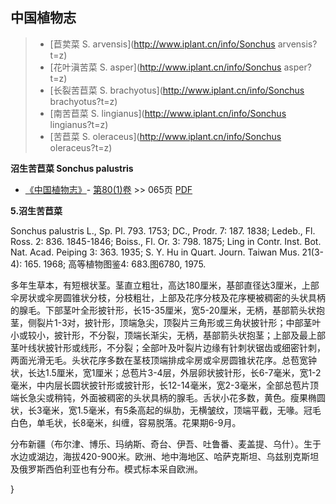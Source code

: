 

## 中国植物志

> * [苣荬菜  S.  arvensis](http://www.iplant.cn/info/Sonchus arvensis?t=z)
> * [花叶滇苦菜  S.  asper](http://www.iplant.cn/info/Sonchus asper?t=z)
> * [长裂苦苣菜  S.  brachyotus](http://www.iplant.cn/info/Sonchus brachyotus?t=z)
> * [南苦苣菜  S.  lingianus](http://www.iplant.cn/info/Sonchus lingianus?t=z)
> * [苦苣菜  S.  oleraceus](http://www.iplant.cn/info/Sonchus oleraceus?t=z)

**沼生苦苣菜 Sonchus palustris**

* [《中国植物志》](http://www.iplant.cn/frps)- [第80(1)卷](http://www.iplant.cn/frps/vol/80(1)) >> 065页 [PDF](http://www.iplant.cn/frps/pdf/80(1)/065.PDF)

**5.沼生苦苣菜**

Sonchus palustris L., Sp. Pl. 793. 1753; DC., Prodr. 7: 187. 1838; Ledeb., Fl. Ross. 2: 836. 1845-1846; Boiss., Fl. Or. 3: 798. 1875; Ling in Contr. Inst. Bot. Nat. Acad. Peiping 3: 363. 1935; S. Y. Hu in Quart. Journ. Taiwan Mus. 21(3-4): 165. 1968; 高等植物图鉴4: 683.图6780, 1975.

多年生草本，有短根状茎。茎直立粗壮，高达180厘米，基部直径达3厘米，上部伞房状或伞房圆锥状分枝，分枝粗壮，上部及花序分枝及花序梗被稠密的头状具柄的腺毛。下部茎叶全形披针形，长15-35厘米，宽5-20厘米，无柄，基部箭头状抱茎，侧裂片1-3对，披针形，顶端急尖，顶裂片三角形或三角状披针形；中部茎叶小或较小，披针形，不分裂，顶端长渐尖，无柄，基部箭头状抱茎；上部及最上部茎叶线状披针形或线形，不分裂；全部叶及叶裂片边缘有针刺状锯齿或细密针刺，两面光滑无毛。头状花序多数在茎枝顶端排成伞房或伞房圆锥状花序。总苞宽钟状，长达1.5厘米，宽1厘米；总苞片3-4层，外层卵状披针形，长6-7毫米，宽1-2毫米，中内层长圆状披针形或披针形，长12-14毫米，宽2-3毫米，全部总苞片顶端长急尖或稍钝，外面被稠密的头状具柄的腺毛。舌状小花多数，黄色。瘦果椭圆状，长3毫米，宽1.5毫米，有5条高起的纵肋，无横皱纹，顶端平截，无喙。冠毛白色，单毛状，长8毫米，纠缠，容易脱落。花果期6-9月。

分布新疆（布尔津、博乐、玛纳斯、奇台、伊吾、吐鲁番、麦盖提、乌什）。生于水边或湖边，海拔420-900米。欧洲、地中海地区、哈萨克斯坦、乌兹别克斯坦及俄罗斯西伯利亚也有分布。模式标本采自欧洲。


}